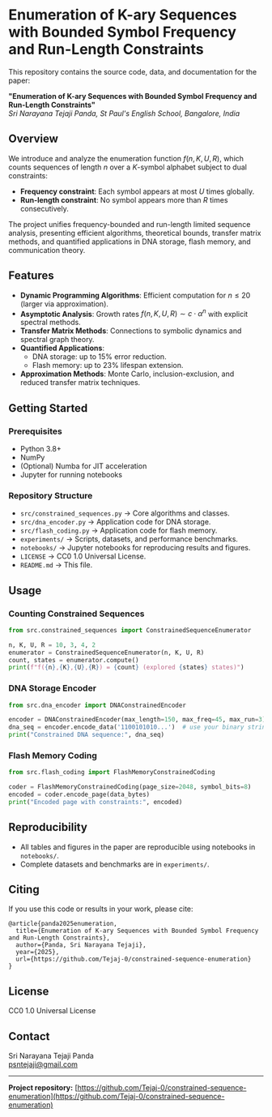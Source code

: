 # Enumeration of K-ary Sequences with Bounded Symbol Frequency and Run-Length Constraints

This repository contains the source code, data, and documentation for the paper:

**"Enumeration of K-ary Sequences with Bounded Symbol Frequency and Run-Length Constraints"**  
*Sri Narayana Tejaji Panda, St Paul's English School, Bangalore, India*

## Overview

We introduce and analyze the enumeration function $f(n, K, U, R)$, which counts sequences of length $n$ over a $K$-symbol alphabet subject to dual constraints:

- **Frequency constraint**: Each symbol appears at most $U$ times globally.
- **Run-length constraint**: No symbol appears more than $R$ times consecutively.

The project unifies frequency-bounded and run-length limited sequence analysis, presenting efficient algorithms, theoretical bounds, transfer matrix methods, and quantified applications in DNA storage, flash memory, and communication theory.

## Features

- **Dynamic Programming Algorithms**: Efficient computation for $n \leq 20$ (larger via approximation).
- **Asymptotic Analysis**: Growth rates $f(n,K,U,R) \sim c \cdot \alpha^n$ with explicit spectral methods.
- **Transfer Matrix Methods**: Connections to symbolic dynamics and spectral graph theory.
- **Quantified Applications**: 
  - DNA storage: up to 15% error reduction.
  - Flash memory: up to 23% lifespan extension.
- **Approximation Methods**: Monte Carlo, inclusion-exclusion, and reduced transfer matrix techniques.

## Getting Started

### Prerequisites

- Python 3.8+
- NumPy
- (Optional) Numba for JIT acceleration
- Jupyter for running notebooks

### Repository Structure

- `src/constrained_sequences.py` &rarr; Core algorithms and classes.
- `src/dna_encoder.py` &rarr; Application code for DNA storage.
- `src/flash_coding.py` &rarr; Application code for flash memory.
- `experiments/` &rarr; Scripts, datasets, and performance benchmarks.
- `notebooks/` &rarr; Jupyter notebooks for reproducing results and figures.
- `LICENSE` &rarr; CC0 1.0 Universal License.
- `README.md` &rarr; This file.

## Usage

### Counting Constrained Sequences

```python
from src.constrained_sequences import ConstrainedSequenceEnumerator

n, K, U, R = 10, 3, 4, 2
enumerator = ConstrainedSequenceEnumerator(n, K, U, R)
count, states = enumerator.compute()
print(f"f({n},{K},{U},{R}) = {count} (explored {states} states)")
```

### DNA Storage Encoder

```python
from src.dna_encoder import DNAConstrainedEncoder

encoder = DNAConstrainedEncoder(max_length=150, max_freq=45, max_run=3)
dna_seq = encoder.encode_data('1100101010...')  # use your binary string
print("Constrained DNA sequence:", dna_seq)
```

### Flash Memory Coding

```python
from src.flash_coding import FlashMemoryConstrainedCoding

coder = FlashMemoryConstrainedCoding(page_size=2048, symbol_bits=8)
encoded = coder.encode_page(data_bytes)
print("Encoded page with constraints:", encoded)
```

## Reproducibility

- All tables and figures in the paper are reproducible using notebooks in `notebooks/`.
- Complete datasets and benchmarks are in `experiments/`.

## Citing

If you use this code or results in your work, please cite:

```
@article{panda2025enumeration,
  title={Enumeration of K-ary Sequences with Bounded Symbol Frequency and Run-Length Constraints},
  author={Panda, Sri Narayana Tejaji},
  year={2025},
  url={https://github.com/Tejaj-0/constrained-sequence-enumeration}
}
```

## License

CC0 1.0 Universal License

## Contact

Sri Narayana Tejaji Panda  
psntejaji@gmail.com

---
**Project repository:** [https://github.com/Tejaj-0/constrained-sequence-enumeration](https://github.com/Tejaj-0/constrained-sequence-enumeration)
